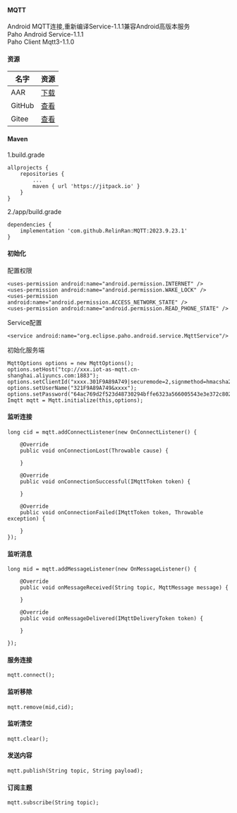 #### MQTT

Android MQTT连接,重新编译Service-1.1.1兼容Android高版本服务   
Paho Android Service-1.1.1      
Paho Client Mqtt3-1.1.0

#### 资源

|名字|资源|
|-|-|
|AAR|[下载](https://github.com/RelinRan/MQTT/tree/main/aar)|
|GitHub |[查看](https://github.com/RelinRan/MQTT)|
|Gitee|[查看](https://gitee.com/relin/MQTT)|

#### Maven

1.build.grade

```
allprojects {
    repositories {
		...
		maven { url 'https://jitpack.io' }
	}
}
```

2./app/build.grade

```
dependencies {
	implementation 'com.github.RelinRan:MQTT:2023.9.23.1'
}
```

#### 初始化

配置权限

```
<uses-permission android:name="android.permission.INTERNET" />
<uses-permission android:name="android.permission.WAKE_LOCK" />
<uses-permission android:name="android.permission.ACCESS_NETWORK_STATE" />
<uses-permission android:name="android.permission.READ_PHONE_STATE" />
```

Service配置

```
<service android:name="org.eclipse.paho.android.service.MqttService"/>
```

初始化服务端

```
MqttOptions options = new MqttOptions();
options.setHost("tcp://xxx.iot-as-mqtt.cn-shanghai.aliyuncs.com:1883");
options.setClientId("xxxx.301F9A89A749|securemode=2,signmethod=hmacsha256,timestamp=1189770888615|");
options.setUserName("321F9A89A749&xxxx");
options.setPassword("64ac769d2f523d48730294bffe6323a566005543e3e372c802903f748f118a");
Imqtt mqtt = Mqtt.initialize(this,options);
```

#### 监听连接

```
long cid = mqtt.addConnectListener(new OnConnectListener() {

    @Override
    public void onConnectionLost(Throwable cause) {
                
    }

    @Override
    public void onConnectionSuccessful(IMqttToken token) {

    }

    @Override
    public void onConnectionFailed(IMqttToken token, Throwable exception) {

    }
});
```

#### 监听消息

```
long mid = mqtt.addMessageListener(new OnMessageListener() {

    @Override
    public void onMessageReceived(String topic, MqttMessage message) {
        
    }

    @Override
    public void onMessageDelivered(IMqttDeliveryToken token) {

    }
    
});
```

#### 服务连接

```
mqtt.connect();
```

#### 监听移除

```
mqtt.remove(mid,cid);
```

#### 监听清空

```
mqtt.clear();
```

#### 发送内容

```
mqtt.publish(String topic, String payload);
```

#### 订阅主题

```
mqtt.subscribe(String topic);
```

